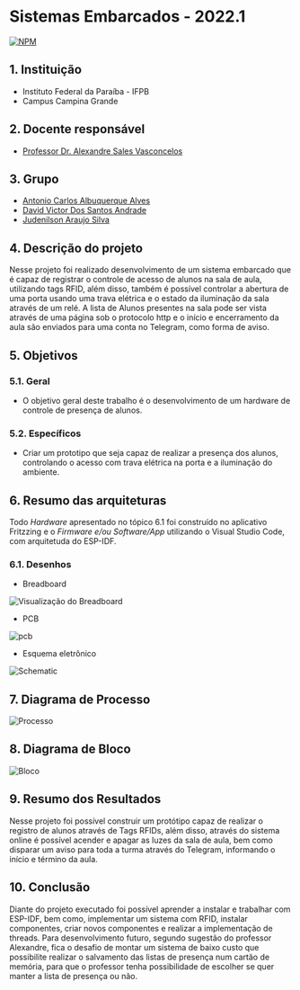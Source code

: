 # Sistemas Embarcados - 2022.1

[![NPM](https://img.shields.io/npm/l/react)](https://github.com/Judenilson/projeto_se/blob/main/LICENSE)

## 1. Instituição

-   Instituto Federal da Paraíba - IFPB
-   Campus Campina Grande

## 2. Docente responsável

-   [Professor Dr. Alexandre Sales Vasconcelos](https://github.com/alexandresvifpb)

## 3. Grupo

-   [Antonio Carlos Albuquerque Alves](https://github.com/antonio357)
-   [David Victor Dos Santos Andrade](https://github.com/davidvictor66)
-   [Judenilson Araujo Silva](https://github.com/Judenilson)

## 4. Descrição do projeto

Nesse projeto foi realizado desenvolvimento de um sistema embarcado que é capaz de registrar o controle de acesso de alunos na sala de aula, utilizando tags RFID, além disso, também é possível controlar a abertura de uma porta usando uma trava elétrica e o estado da iluminação da sala através de um relé. A lista de Alunos presentes na sala pode ser vista através de uma página sob o protocolo http e o início e encerramento da aula são enviados para uma conta no Telegram, como forma de aviso.

## 5. Objetivos

### 5.1. Geral

-   O objetivo geral deste trabalho é o desenvolvimento de um hardware de controle de presença de alunos.

### 5.2. Específicos

-   Criar um prototipo que seja capaz de realizar a presença dos alunos, controlando o acesso com trava elétrica na porta e a iluminação do ambiente.

## 6. Resumo das arquiteturas

Todo _Hardware_ apresentado no tópico 6.1 foi construído no aplicativo Fritzzing e o _Firmware e/ou Software/App_ utilizando o Visual Studio Code, com arquitetuda do ESP-IDF.

### 6.1. Desenhos
-   Breadboard

![Visualização do Breadboard](https://github.com/Judenilson/projeto_se/blob/Master/imgs/breadboard.png)

-   PCB

![pcb](https://github.com/Judenilson/projeto_se/blob/Master/imgs/pcb.png)

-   Esquema eletrônico

![Schematic](https://github.com/Judenilson/projeto_se/blob/Master/imgs/circuito_elétrico.png)

## 7. Diagrama de Processo

![Processo](https://github.com/Judenilson/projeto_se/blob/Master/imgs/fluxograma_firmware.jpg)

## 8. Diagrama de Bloco

![Bloco](https://github.com/Judenilson/projeto_se/blob/Master/imgs/diagrama_bloco_hardware.jpg)

## 9. Resumo dos Resultados

Nesse projeto foi possível construir um protótipo capaz de realizar o registro de alunos através de Tags RFIDs, além disso, através do sistema online é possível acender e apagar as luzes da sala de aula, bem como disparar um aviso para toda a turma através do Telegram, informando o início e término da aula. 

## 10. Conclusão

Diante do projeto executado foi possível aprender a instalar e trabalhar com ESP-IDF, bem como, implementar um sistema com RFID, instalar componentes, criar novos componentes e realizar a implementação de threads.
Para desenvolvimento futuro, segundo sugestão do professor Alexandre, fica o desafio de montar um sistema de baixo custo que possibilite realizar o salvamento das listas de presença num cartão de memória, para que o professor tenha possibilidade de escolher se quer manter a lista de presença ou não.
